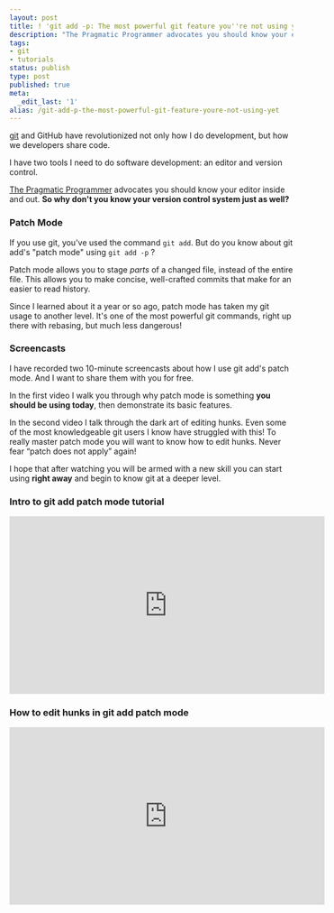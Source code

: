 ```yaml
---
layout: post
title: ! 'git add -p: The most powerful git feature you''re not using yet'
description: "The Pragmatic Programmer advocates you should know your editor inside and out. So why don't you know your version control system just as well? Discover git add \"patch mode\" and learn how to make more concisely crafted commits leading to a cleaner git history and more friends."
tags:
- git
- tutorials
status: publish
type: post
published: true
meta:
  _edit_last: '1'
alias: /git-add-p-the-most-powerful-git-feature-youre-not-using-yet
---
```

[git][] and GitHub have revolutionized not only how I do development, but how we developers share code.

I have two tools I need to do software development: an editor and version control.

[The Pragmatic Programmer][] advocates you should know your editor inside and out. **So why don't you know your version control system just as well?**

### Patch Mode

If you use git, you've used the command `git add`. But do you know about git add's "patch mode" using `git add -p` ?

Patch mode allows you to stage *parts* of a changed file, instead of the entire file. This allows you to make concise, well-crafted commits that make for an easier to read history.

Since I learned about it a year or so ago, patch mode has taken my git usage to another level. It's one of the most powerful git commands, right up there with rebasing, but much less dangerous!

### Screencasts

I have recorded two 10-minute screencasts about how I use git add's patch mode. And I want to share them with you for free.

In the first video I walk you through why patch mode is something **you should be using today**, then demonstrate its basic features.

In the second video I talk through the dark art of editing hunks. Even some of the most knowledgeable git users I know have struggled with this! To really master patch mode you will want to know how to edit hunks. Never fear “patch does not apply” again!

I hope that after watching you will be armed with a new skill you can start using **right away** and begin to know git at a deeper level.

### Intro to git add patch mode tutorial

<iframe width="560" height="315" src="http://www.youtube.com/embed/Wl0NfWYrvlY" frameborder="0" allowfullscreen></iframe>

### How to edit hunks in git add patch mode

<iframe width="560" height="315" src="http://www.youtube.com/embed/1tqMjJeyKpw" frameborder="0" allowfullscreen></iframe>

  [git]: http://gitscm.org/
  [The Pragmatic Programmer]: http://pragprog.com/the-pragmatic-programmer
